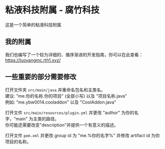 # 粘液科技附属 - 腐竹科技
这是一个简单的粘液科技附属

## 我的附属 
我们也编写了一个较为详细的、循序渐进的开发指南，你可以在此查看：  
https://luoyangmc.rth1.xyz/

## 一些重要的部分需要修改
打开文件夹 `src/main/java` 并重命名包名和主类名。  
建议: "me.你的名称.你的项目" (全部小写) 以及 "项目名称.java"  
例如: "me.ybw0014.cooladdon" 以及 "CoolAddon.java"

打开文件 `src/main/resources/plugin.yml` 并更改 "author" 为你的名字，"main" 为主类的路径。  
你可能还需要改变"description"并提供一个有意义的描述。

打开文件 `pom.xml` 并更改 group id 为 "me.%你的名字%" 并修改 artifact id 为你项目的名称。


